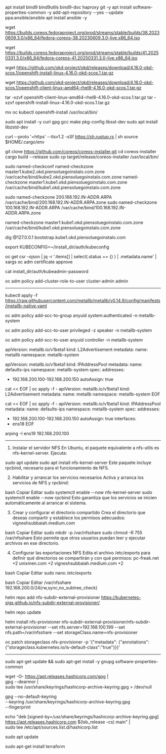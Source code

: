 apt install bind9 bind9utils bind9-doc haproxy git -y
apt install software-properties-common -y
add-apt-repository --yes --update ppa:ansible/ansible
apt install ansible -y


wget https://builds.coreos.fedoraproject.org/prod/streams/stable/builds/38.20230609.3.0/x86_64/fedora-coreos-38.20230609.3.0-live.x86_64.iso

wget https://builds.coreos.fedoraproject.org/prod/streams/stable/builds/41.20250331.3.0/x86_64/fedora-coreos-41.20250331.3.0-live.x86_64.iso

wget https://github.com/okd-project/okd/releases/download/4.16.0-okd-scos.1/openshift-install-linux-4.16.0-okd-scos.1.tar.gz

wget https://github.com/okd-project/okd/releases/download/4.16.0-okd-scos.1/openshift-client-linux-amd64-rhel8-4.16.0-okd-scos.1.tar.gz

tar -xzvf openshift-client-linux-amd64-rhel8-4.16.0-okd-scos.1.tar.gz
tar -xzvf openshift-install-linux-4.16.0-okd-scos.1.tar.gz


mv oc kubectl openshift-install /usr/local/bin/


sudo apt install -y curl gpg gcc make pkg-config libssl-dev
sudo apt install libzstd-dev

curl --proto '=https' --tlsv1.2 -sSf https://sh.rustup.rs | sh
source $HOME/.cargo/env

git clone https://github.com/coreos/coreos-installer.git
cd coreos-installer
cargo build --release
sudo cp target/release/coreos-installer /usr/local/bin/


sudo named-checkconf
named-checkzone master1.kube2.okd.piensoluegoinstalo.com.zone /var/cache/bind/kube2.okd.piensoluegoinstalo.com.zone
named-checkzone master1.kube1.okd.piensoluegoinstalo.com.zone /var/cache/bind/kube1.okd.piensoluegoinstalo.com.zone

sudo named-checkzone 200.168.192.IN-ADDR.ARPA /var/cache/bind/200.168.192.IN-ADDR.ARPA.zone
sudo named-checkzone 100.168.192.IN-ADDR.ARPA /var/cache/bind/100.168.192.IN-ADDR.ARPA.zone


named-checkzone master1.kube1.okd.piensoluegoinstalo.com.zone /var/cache/bind/kube1.okd.piensoluegoinstalo.com.zone



dig @127.0.0.1 bootstrap.kube1.okd.piensoluegoinstalo.com



export KUBECONFIG=~/install_dir/auth/kubeconfig

oc get csr -ojson | jq -r '.items[] | select(.status == {} ) | .metadata.name' | xargs oc adm certificate approve



cat install_dir/auth/kubeadmin-password

oc adm policy add-cluster-role-to-user cluster-admin admin



----


kubectl apply -f https://raw.githubusercontent.com/metallb/metallb/v0.14.9/config/manifests/metallb-native.yaml


oc adm policy add-scc-to-group anyuid system:authenticated  -n metallb-system


oc adm policy add-scc-to-user privileged  -z speaker -n metallb-system


oc adm policy add-scc-to-user anyuid controller -n metallb-system


apiVersion: metallb.io/v1beta1
kind: L2Advertisement
metadata:
  name: metallb
  namespace: metallb-system


apiVersion: metallb.io/v1beta1
kind: IPAddressPool
metadata:
  name: defaults-ips
  namespace: metallb-system
spec:
  addresses:
  - 192.168.200.100-192.168.200.150
  autoAssign: true


cat << EOF | oc apply -f -
apiVersion: metallb.io/v1beta1
kind: L2Advertisement
metadata:
  name: metallb
  namespace: metallb-system
EOF


cat << EOF | oc apply -f -
apiVersion: metallb.io/v1beta1
kind: IPAddressPool
metadata:
  name: defaults-ips
  namespace: metallb-system
spec:
  addresses:
  - 192.168.200.100-192.168.200.150
  autoAssign: true
  interfaces:
  - ens18
EOF


arping -I ens19 192.168.200.100

--------
1. Instalar el servidor NFS
En Ubuntu, el paquete equivalente a nfs-utils es nfs-kernel-server. Ejecuta:​

sudo apt update
sudo apt install nfs-kernel-server
Este paquete incluye rpcbind, necesario para el funcionamiento de NFS.​

2. Habilitar y arrancar los servicios necesarios
Activa y arranca los servicios de NFS y rpcbind:​

bash
Copiar
Editar
sudo systemctl enable --now nfs-kernel-server
sudo systemctl enable --now rpcbind
Esto garantiza que los servicios se inicien automáticamente al arrancar el sistema.​

3. Crear y configurar el directorio compartido
Crea el directorio que deseas compartir y establece los permisos adecuados:​
vigneshsubbaiah.medium.com


bash
Copiar
Editar
sudo mkdir -p /var/nfsshare
sudo chmod -R 755 /var/nfsshare
Esto permite que otros usuarios puedan leer y ejecutar archivos en ese directorio.​

4. Configurar las exportaciones NFS
Edita el archivo /etc/exports para definir qué directorios se compartirán y con qué permisos:​
pc-freak.net
+2
unixmen.com
+2
vigneshsubbaiah.medium.com
+2

bash
Copiar
Editar
sudo nano /etc/exports


bash
Copiar
Editar
/var/nfsshare 192.168.200.0/24(rw,sync,no_subtree_check)



helm repo add nfs-subdir-external-provisioner https://kubernetes-sigs.github.io/nfs-subdir-external-provisioner/

helm repo update

helm install nfs-provisioner nfs-subdir-external-provisioner/nfs-subdir-external-provisioner --set nfs.server=192.168.100.199 --set nfs.path=/var/nfsshare --set storageClass.name=nfs-provisioner

oc patch storageclass nfs-provisioner -p '{"metadata": {"annotations":{"storageclass.kubernetes.io/is-default-class":"true"}}}'



---
sudo apt-get update && sudo apt-get install -y gnupg software-properties-common

wget -O- https://apt.releases.hashicorp.com/gpg | \
gpg --dearmor | \
sudo tee /usr/share/keyrings/hashicorp-archive-keyring.gpg > /dev/null

gpg --no-default-keyring \
--keyring /usr/share/keyrings/hashicorp-archive-keyring.gpg \
--fingerprint

echo "deb [signed-by=/usr/share/keyrings/hashicorp-archive-keyring.gpg] \
https://apt.releases.hashicorp.com $(lsb_release -cs) main" | \
sudo tee /etc/apt/sources.list.d/hashicorp.list

sudo apt update

sudo apt-get install terraform